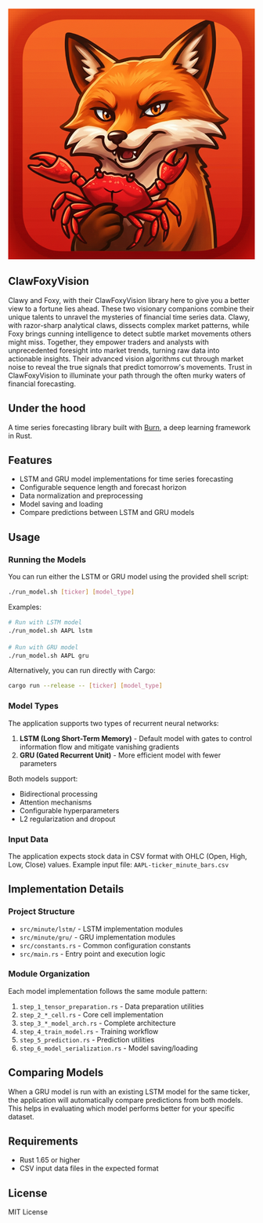 ![ClawFoxyVision](ClawFoxyVision.png)

## ClawFoxyVision

Clawy and Foxy, with their ClawFoxyVision library here to give you a better view to a fortune lies ahead. These two visionary companions combine their unique talents to unravel the mysteries of financial time series data. Clawy, with razor-sharp analytical claws, dissects complex market patterns, while Foxy brings cunning intelligence to detect subtle market movements others might miss. Together, they empower traders and analysts with unprecedented foresight into market trends, turning raw data into actionable insights. Their advanced vision algorithms cut through market noise to reveal the true signals that predict tomorrow's movements. Trust in ClawFoxyVision to illuminate your path through the often murky waters of financial forecasting.

## Under the hood

A time series forecasting library built with [Burn](https://github.com/tracel-ai/burn), a deep learning framework in Rust.

## Features

- LSTM and GRU model implementations for time series forecasting
- Configurable sequence length and forecast horizon
- Data normalization and preprocessing
- Model saving and loading
- Compare predictions between LSTM and GRU models

## Usage

### Running the Models

You can run either the LSTM or GRU model using the provided shell script:

```bash
./run_model.sh [ticker] [model_type]
```

Examples:
```bash
# Run with LSTM model
./run_model.sh AAPL lstm

# Run with GRU model
./run_model.sh AAPL gru
```

Alternatively, you can run directly with Cargo:

```bash
cargo run --release -- [ticker] [model_type]
```

### Model Types

The application supports two types of recurrent neural networks:

1. **LSTM (Long Short-Term Memory)** - Default model with gates to control information flow and mitigate vanishing gradients
2. **GRU (Gated Recurrent Unit)** - More efficient model with fewer parameters

Both models support:
- Bidirectional processing
- Attention mechanisms
- Configurable hyperparameters
- L2 regularization and dropout

### Input Data

The application expects stock data in CSV format with OHLC (Open, High, Low, Close) values.
Example input file: `AAPL-ticker_minute_bars.csv`

## Implementation Details

### Project Structure

- `src/minute/lstm/` - LSTM implementation modules
- `src/minute/gru/` - GRU implementation modules
- `src/constants.rs` - Common configuration constants
- `src/main.rs` - Entry point and execution logic

### Module Organization

Each model implementation follows the same module pattern:

1. `step_1_tensor_preparation.rs` - Data preparation utilities
2. `step_2_*_cell.rs` - Core cell implementation
3. `step_3_*_model_arch.rs` - Complete architecture
4. `step_4_train_model.rs` - Training workflow
5. `step_5_prediction.rs` - Prediction utilities
6. `step_6_model_serialization.rs` - Model saving/loading

## Comparing Models

When a GRU model is run with an existing LSTM model for the same ticker, the application will automatically compare predictions from both models. This helps in evaluating which model performs better for your specific dataset.

## Requirements

- Rust 1.65 or higher
- CSV input data files in the expected format

## License

MIT License